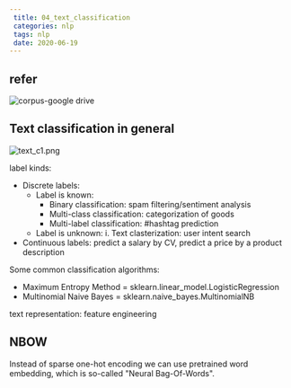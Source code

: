 ```yaml
---
 title: 04_text_classification
 categories: nlp
 tags: nlp
 date: 2020-06-19
---
```


## refer

![corpus-google drive](https://drive.google.com/drive/u/0/folders/0Bz8a_Dbh9Qhbfll6bVpmNUtUcFdjYmF2SEpmZUZUcVNiMUw1TWN6RDV3a0JHT3kxLVhVR2M)

## Text classification in general

![text_c1.png](https://cdn.jsdelivr.net/gh/YeeKal/img_land/blog/notes_img_backup/nlp/imgs/text_c1.png)

label kinds:
- Discrete labels:
    - Label is known:
        - Binary classification: spam filtering/sentiment analysis
        - Multi-class classification: categorization of goods
        - Multi-label classification: #hashtag prediction
    - Label is unknown:
i. Text clasterization: user intent search
- Continuous labels: predict a salary by CV, predict a price by a product description

Some common classification algorithms:
- Maximum Entropy Method = sklearn.linear_model.LogisticRegression
- Multinomial Naive Bayes = sklearn.naive_bayes.MultinomialNB

text representation: feature engineering

## NBOW

Instead of sparse one-hot encoding we can use pretrained word embedding, which is so-called "Neural Bag-Of-Words".